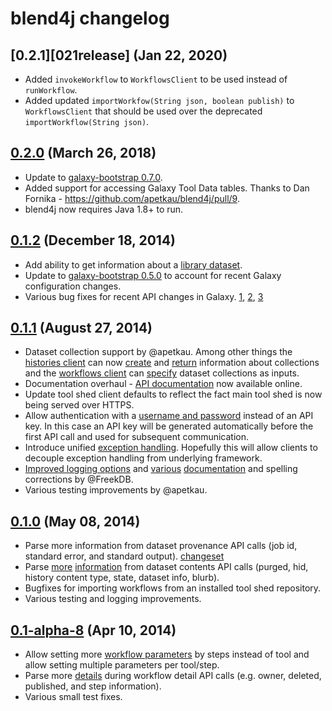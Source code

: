 # blend4j changelog

## [0.2.1][021release] (Jan 22, 2020)

- Added `invokeWorkflow` to `WorkflowsClient` to be used instead of `runWorkflow`.
- Added updated `importWorkfow(String json, boolean publish)` to `WorkflowsClient` that should be used over the deprecated `importWorkflow(String json)`.

## [0.2.0][020release] (March 26, 2018)

- Update to [galaxy-bootstrap 0.7.0][gxbootstrap070].
- Added support for accessing Galaxy Tool Data tables.  Thanks to Dan Fornika - <https://github.com/apetkau/blend4j/pull/9>.
- blend4j now requires Java 1.8+ to run.

[gxbootstrap070]: http://mvnrepository.com/artifact/com.github.jmchilton.galaxybootstrap/galaxybootstrap/0.7.0
[020release]: http://mvnrepository.com/artifact/com.github.jmchilton.blend4j/blend4j/0.2.0

## [0.1.2][012release] (December 18, 2014)

- Add ability to get information about a [library dataset][getlibrarydataset].
- Update to [galaxy-bootstrap 0.5.0][gxbootstrap050] to account for recent Galaxy configuration changes.
- Various bug fixes for recent API changes in Galaxy. [1][012bugfix1], [2][012bugfix2], [3][012bugfix3]

[012release]: http://mvnrepository.com/artifact/com.github.jmchilton.blend4j/blend4j/0.1.2
[getlibrarydataset]: https://github.com/jmchilton/blend4j/commit/e0bd2be2fc93530aa89744701dc96f0591d3894c
[gxbootstrap050]: https://github.com/jmchilton/blend4j/commit/a9a87c3c0b93a2add1572932f39583106cb8c60c
[012bugfix1]: https://github.com/jmchilton/blend4j/commit/f9a5a4bd32424f039ee90c9c1735bc5f90a38973
[012bugfix2]: https://github.com/jmchilton/blend4j/commit/47de71cee239fa4feb975120828429fabac9b500
[012bugfix3]: https://github.com/jmchilton/blend4j/commit/48ff545c1303a5b84b862afae98e6f7f49145d99


## [0.1.1][011release] (August 27, 2014)

 - Dataset collection support by @apetkau. Among other things the [histories client][historiesclient]
 can now [create][historiescollectioncreate] and [return][historiescollectionshow] information about collections and the [workflows client][workflowsclient] can [specify][workflowscollectioninput] dataset collections as inputs.
 - Documentation overhaul - [API documentation][apidocs] now available online.
 - Update tool shed client defaults to reflect the fact main tool shed is now being served over HTTPS.
 - Allow authentication with a [username and password][011changesetbasicauth]
 instead of an API key. In this case an API key will be generated automatically before the first API call and used for subsequent communication.
 - Introduce unified [exception handling][011changesetexceptionhandling].
 Hopefully this will allow clients to decouple exception handling from underlying framework.
 - [Improved logging options][011changesetfreekfixes] and [various][011changesetdocfixes1]
 [documentation][011changesetdocfixes2] and spelling corrections by @FreekDB.
 - Various testing improvements by @apetkau.

[011release]: http://mvnrepository.com/artifact/com.github.jmchilton.blend4j/blend4j/0.1.1
[011changesetdocfixes1]: https://github.com/jmchilton/blend4j/commit/58abbe03c2223e504ee90e83ffd5626b1afa6b85
[011changesetdocfixes2]: https://github.com/jmchilton/blend4j/commit/3ae570820b4fdb4bad0914349913c909c048b4a7
[011changesetfreekfixes]: https://github.com/jmchilton/blend4j/commit/22de9dd4cec55ca9a68abab2c48c8fa2cddd3a6c
[011changesetexceptionhandling]: https://github.com/jmchilton/blend4j/commit/8e56c8b5adeebf4ce22e672bc16375dab513496b
[011changesetbasicauth]: https://github.com/jmchilton/blend4j/commit/f92909fbda3616da09614b65810ebd86ce496b19
[historiescollectionshow]: http://jmchilton.github.io/blend4j/apidocs/com/github/jmchilton/blend4j/galaxy/HistoriesClient.html#showDatasetCollection(java.lang.String%2C%20java.lang.String)
[historiescollectioncreate]: http://jmchilton.github.io/blend4j/apidocs/com/github/jmchilton/blend4j/galaxy/HistoriesClient.html#createDatasetCollection(java.lang.String%2C%20com.github.jmchilton.blend4j.galaxy.beans.collection.request.CollectionDescription)
[workflowscollectioninput]: http://jmchilton.github.io/blend4j/apidocs/com/github/jmchilton/blend4j/galaxy/beans/WorkflowInputs.InputSourceType.html

## [0.1.0][010release] (May 08, 2014)

 - Parse more information from dataset provenance API calls (job id, standard error, and standard output). [changeset][010changesetprov]
 - Parse [more][010changesetcontents1] [information][010changesetcontents2] from dataset contents API calls (purged, hid, history content type, state, dataset info, blurb).
 - Bugfixes for importing workflows from an installed tool shed repository.
 - Various testing and logging improvements.

[010release]: http://mvnrepository.com/artifact/com.github.jmchilton.blend4j/blend4j/0.1.0
[010changesetprov]: https://github.com/jmchilton/blend4j/commit/d253bfc51ad8b7a9e19d1b9956d1f5ad97cfbc53
[010changesetcontents1]: https://github.com/jmchilton/blend4j/commit/82717441b4d9015c38170b1231298c95630c62ee
[010changesetcontents2]: https://github.com/jmchilton/blend4j/commit/76d004d59c54799fa4d10473e360158169e65b08

## [0.1-alpha-8][010alpha8release] (Apr 10, 2014)

 - Allow setting more [workflow parameters][010alpha8changesetworkflowparams] by steps instead of tool and allow setting multiple parameters per tool/step.
 - Parse more [details][010alpha8changesetworkflowdetails] during workflow detail API calls (e.g. owner, deleted, published, and step information).
 - Various small test fixes.

[010alpha8release]: http://mvnrepository.com/artifact/com.github.jmchilton.blend4j/blend4j/0.1-alpha-8
[010alpha8changesetworkflowparams]: https://github.com/jmchilton/blend4j/commit/4f9f8b710bcc715159b5d71a2691e33df77e0c25
[010alpha8changesetworkflowdetails]: https://github.com/jmchilton/blend4j/commit/26d65c704292c2eb70b9500d45373277fdf5e340

[apidocs]: http://jmchilton.github.io/blend4j/apidocs/
[workflowsclient]: http://jmchilton.github.io/blend4j/apidocs/com/github/jmchilton/blend4j/galaxy/WorkflowsClient.html
[historiesclient]: http://jmchilton.github.io/blend4j/apidocs/com/github/jmchilton/blend4j/galaxy/HistoriesClient.html
